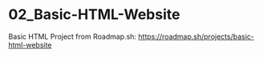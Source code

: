 # 02_Basic-HTML-Website

Basic HTML Project from Roadmap.sh: https://roadmap.sh/projects/basic-html-website